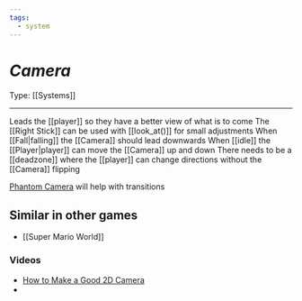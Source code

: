 ```yaml
---
tags:
  - system
---
```

# _Camera_

Type: [[Systems]]

----

Leads the [[player]] so they have a better view of what is to come
The [[Right Stick]] can be used with [[look_at()]] for small adjustments
When [[Fall|falling]] the [[Camera]] should lead downwards
When [[idle]] the [[Player|player]] can move the [[Camera]] up and down
There needs to be a [[deadzone]] where the [[player]] can change directions without the [[Camera]] flipping

[Phantom Camera](https://github.com/ramokz/phantom-camera) will help with transitions

## Similar in other games

* [[Super Mario World]]

### Videos
* [How to Make a Good 2D Camera](https://www.youtube.com/watch?v=TdWFzpgnljs)
* 